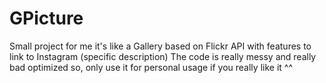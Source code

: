 # GPicture

Small project for me it's like a Gallery based on Flickr API with features to link to Instagram (specific description)
The code is really messy and really bad optimized so, only use it for personal usage if you really like it ^^
